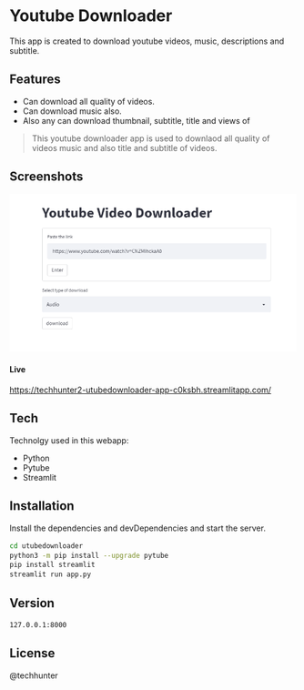 # Youtube Downloader

This app is created to download youtube videos, music, descriptions and subtitle.

## Features

- Can download all quality of videos.
- Can download music also.
- Also any can download thumbnail, subtitle, title and views of 


> This youtube downloader app is used
> to downlaod all quality of videos
> music and also title and subtitle of videos.

## Screenshots
![alt text](https://github.com/techhunter2/utubedownloader/blob/master/01.PNG)
#### Live
https://techhunter2-utubedownloader-app-c0ksbh.streamlitapp.com/

## Tech

Technolgy used in this webapp:

- Python
- Pytube
- Streamlit

## Installation

Install the dependencies and devDependencies and start the server.

```sh
cd utubedownloader
python3 -m pip install --upgrade pytube
pip install streamlit
streamlit run app.py
```

## Version
```sh
127.0.0.1:8000
```

## License

@techhunter
